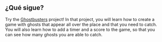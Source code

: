 ## ¿Qué sigue?

Try the [Ghostbusters](https://projects.raspberrypi.org/en/projects/ghostbusters) project! In that project, you will learn how to create a game with ghosts that appear all over the place and that you need to catch. You will also learn how to add a timer and a score to the game, so that you can see how many ghosts you are able to catch.